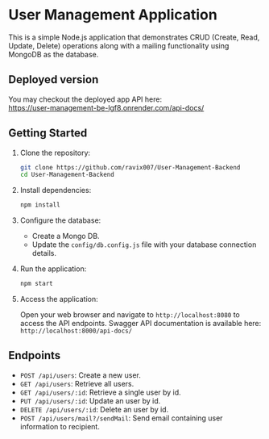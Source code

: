 # User Management Application

This is a simple Node.js application that demonstrates CRUD (Create, Read, Update, Delete) operations along with a mailing functionality using MongoDB as the database.

## Deployed version

You may checkout the deployed app API here: <br>
https://user-management-be-lgf8.onrender.com/api-docs/

## Getting Started

1. Clone the repository:

   ```bash
   git clone https://github.com/ravix007/User-Management-Backend
   cd User-Management-Backend
   ```

2. Install dependencies:

   ```bash
   npm install
   ```

3. Configure the database:

   - Create a Mongo DB.
   - Update the `config/db.config.js` file with your database connection details.

4. Run the application:

   ```bash
   npm start
   ```

5. Access the application:

   Open your web browser and navigate to `http://localhost:8080` to access the API endpoints.
   Swagger API documentation is available here: `http://localhost:8000/api-docs/` 

## Endpoints

- `POST /api/users`: Create a new user.
- `GET /api/users`: Retrieve all users.
- `GET /api/users/:id`: Retrieve a single user by id.
- `PUT /api/users/:id`: Update an user by id.
- `DELETE /api/users/:id`: Delete an user by id.
- `POST /api/users/mail?/sendMail`: Send email containing user information to recipient.

